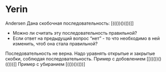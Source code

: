 # Yerin
Andersen
Дана скобочная последовательность: [((())()(())]]
- Можно ли считать эту последовательность правильной?
- Если ответ на предыдущий вопрос “нет” - то что необходимо в ней изменить, чтоб она стала правильной?

Последовательность не верна.
Надо уравнять открытые и закрытые скобки, соблюдая последовательность.
Пример с добовлением 
[[((())()(()))]]
Пример с убиранием 
[(())()(())]
